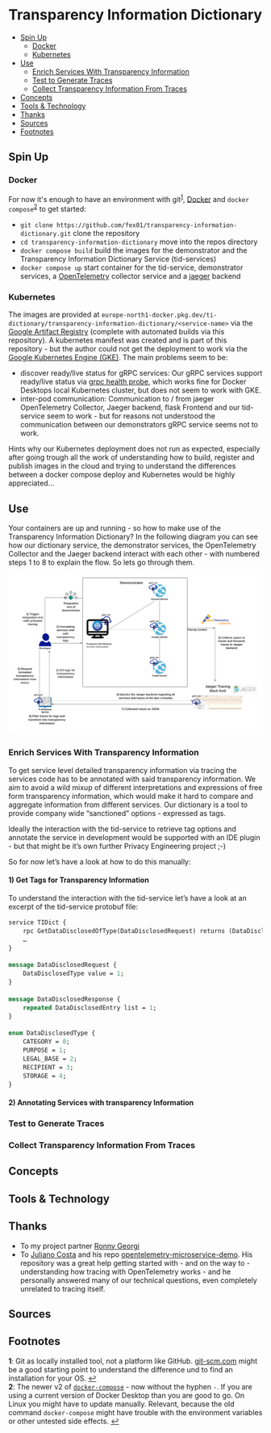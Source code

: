 # Transparency Information Dictionary

- [Spin Up](#spin-up)
  - [Docker](#docker)
  - [Kubernetes](#kubernetes)
- [Use](#use)
  - [Enrich Services With Transparency Information](#enrich-services-with-transparency-information)
  - [Test to Generate Traces](#test-to-generate-traces)
  - [Collect Transparency Information From Traces](#collect-transparency-information-from-traces)
- [Concepts](#concepts)
- [Tools & Technology](#tools--technology)
- [Thanks](#thanks)
- [Sources](#sources)
- [Footnotes](#footnotes)

## Spin Up

### Docker

For now it's enough to have an environment with git<sup id="a1">[1](#f1)</sup>, [Docker](https://www.docker.com) and `docker compose`<sup id="a2">[2](#f2)</sup> to get started:

- `git clone https://github.com/fex01/transparency-information-dictionary.git` clone the repository
- `cd transparency-information-dictionary` move into the repos directory
- `docker compose build` build the images for the demonstrator and the Transparency Information Dictionary Service (tid-services)
- `docker compose up` start container for the tid-service, demonstrator services, a [OpenTelemetry](https://opentelemetry.io) collector service and a [jaeger](https://www.jaegertracing.io) backend

### Kubernetes

The images are provided at `europe-north1-docker.pkg.dev/ti-dictionary/transparency-information-dictionary/<service-name>` via the [Google Artifact Registry](https://cloud.google.com/artifact-registry) (complete with automated builds via this repository). A kubernetes manifest was created and is part of this repository - but the author could not get the deployment to work via the [Google Kubernetes Engine (GKE)](https://cloud.google.com/kubernetes-engine/). The main problems seem to be:

- discover ready/live status for gRPC services: Our gRPC services support ready/live status via [grpc health probe](https://github.com/grpc-ecosystem/grpc-health-probe), which works fine for Docker Desktops local Kubernetes cluster, but does not seem to work with GKE.
- inter-pod communication: Communication to / from jaeger OpenTelemetry Collector, Jaeger backend, flask Frontend and our tid-service seem to work - but for reasons not understood the communication between our demonstrators gRPC service seems not to work.

Hints why our Kubernetes deployment does not run as expected, especially after going trough all the work of understanding how to build, register and publish images in the cloud and trying to understand the differences between a docker compose deploy and Kubernetes would be highly appreciated...

## Use

Your containers are up and running - so how to make use of the Transparency Information Dictionary? In the following diagram you can see how our dictionary service, the demonstrator services, the OpenTelemetry Collector and the Jaeger backend interact with each other - with numbered steps 1 to 8 to explain the flow. So lets go through them.

![TI-Dictionary Architecture](https://github.com/fex01/transparency-information-dictionary/blob/main/images/ti-dictionary_architecture.png)

### Enrich Services With Transparency Information

To get service level detailed transparency information via tracing the services code has to be annotated with said transparency information. 
We aim to avoid a wild mixup of different interpretations and expressions of free form transparency information, which would make it hard to compare and aggregate information from different services. Our dictionary is a tool to provide company wide “sanctioned” options - expressed as tags.

Ideally the interaction with the tid-service to retrieve tag options and annotate the service in development would be supported with an IDE plugin - but that might be it’s own further Privacy Engineering project ;-)

So for now let’s have a look at how to do this manually:

#### 1) Get Tags for Transparency Information

To understand the interaction with the tid-service let’s have a look at an excerpt of the tid-service protobuf file:

```proto
service TIDict {
    rpc GetDataDisclosedOfType(DataDisclosedRequest) returns (DataDisclosedResponse);
    …
}

message DataDisclosedRequest {
    DataDisclosedType value = 1;
}

message DataDisclosedResponse {
    repeated DataDisclosedEntry list = 1;
}

enum DataDisclosedType {
    CATEGORY = 0;
    PURPOSE = 1;
    LEGAL_BASE = 2;
    RECIPIENT = 3;
    STORAGE = 4;
}
```

#### 2) Annotating Services with transparency Information

### Test to Generate Traces

### Collect Transparency Information From Traces

## Concepts

## Tools & Technology

## Thanks

- To my project partner [Ronny Georgi](https://github.com/georgir20)
- To [Juliano Costa](https://github.com/julianocosta89) and his repo [opentelemetry-microservice-demo](https://github.com/julianocosta89/opentelemetry-microservices-demo). His repository was a great help getting started with - and on the way to - understanding how tracing with OpenTelemetry works - and he personally answered many of our technical questions, even completely unrelated to tracing itself.

## Sources

## Footnotes

<b id="f1">1</b>: Git as locally installed tool, not a platform like GitHub. [git-scm.com](https://git-scm.com) might be a good starting point to understand the difference und to find an installation for your OS. [↩](#a1)  
<b id="f1">2</b>: The newer v2 of [`docker-compose`](https://docs.docker.com/compose/) - now without the hyphen `-`. If you are using a current version of Docker Desktop than you are good to go. On Linux you might have to update manually. Relevant, because the old command `docker-compose` might have trouble with the environment variables or other untested side effects. [↩](#a2)
